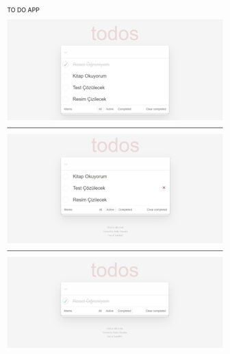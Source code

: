 TO DO APP

<img src="./src/image/todoliste.jpg" alt="list">
<hr/>
<img src="./src/image/activelist.jpg" alt="list">
<hr/>
<img src="./src/image/completed.jpg" alt="list">


